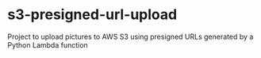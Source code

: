 # s3-presigned-url-upload
Project to upload pictures to AWS S3 using presigned URLs generated by a Python Lambda function
